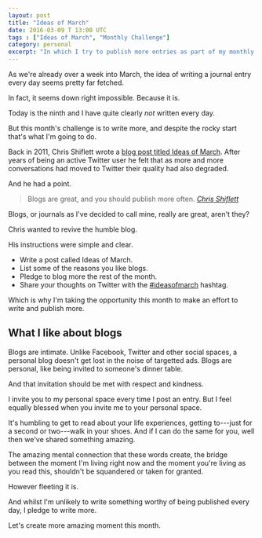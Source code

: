 ```yaml
---
layout: post
title: "Ideas of March"
date: 2016-03-09 T 13:00 UTC
tags : ["Ideas of March", "Monthly Challenge"]
category: personal
excerpt: "In which I try to publish more entries as part of my monthly challenges."
---
```

As we're already over a week into March, the idea of writing a journal entry every day seems pretty far fetched.

In fact, it seems down right impossible. Because it is.

Today is the ninth and I have quite clearly *not* written every day.

But this month's challenge is to write more, and despite the rocky start that's what I'm going to do.

Back in 2011, Chris Shiflett wrote a [blog post titled Ideas of March][shiflett]. After years of being an active Twitter user he felt that as more and more conversations had moved to Twitter their quality had also degraded.

And he had a point.

>  Blogs are great, and you should publish more often. <cite><a href="http://shiflett.org/">Chris Shiflett</a></cite>

Blogs, or journals as I've decided to call mine, really are great, aren't they?

Chris wanted to revive the humble blog.

His instructions were simple and clear.

- Write a post called Ideas of March.
- List some of the reasons you like blogs.
- Pledge to blog more the rest of the month.
- Share your thoughts on Twitter with the [#ideasofmarch][twitter] hashtag.

Which is why I'm taking the opportunity this month to make an effort to write and publish more.

## What I like about blogs

Blogs are intimate. Unlike Facebook, Twitter and other social spaces, a personal blog doesn't get lost in the noise of targetted ads. Blogs are personal, like being invited to someone's dinner table.

And that invitation should be met with respect and kindness.

I invite you to my personal space every time I post an entry. But I feel equally blessed when you invite me to your personal space.

It's humbling to get to read about your life experiences, getting to---just for a second or two---walk in your shoes. And if I can do the same for you, well then we've shared something amazing.

The amazing mental connection that these words create, the bridge between the moment I'm living right now and the moment you're living as you read this, shouldn't be squandered or taken for granted.

However fleeting it is.

And whilst I'm unlikely to write something worthy of being published every day, I pledge to write more.

Let's create more amazing moment this month.

[shiflett]: http://shiflett.org/blog/2011/mar/ideas-of-march
[twitter]: https://twitter.com/search?q=%23ideasofmarch
